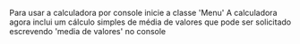 Para usar a calculadora por console inicie a classe 'Menu'
A calculadora agora inclui um cálculo simples de média de valores 
que pode ser solicitado escrevendo 'media de valores' no console
